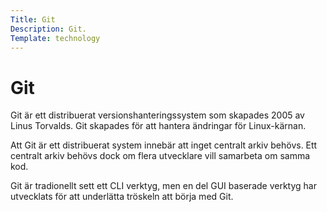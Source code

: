 ```yaml
---
Title: Git
Description: Git.
Template: technology
---
```


# Git

Git är ett distribuerat versionshanteringssystem som skapades 2005 av Linus Torvalds. Git skapades för att hantera ändringar för Linux-kärnan.

Att Git är ett distribuerat system innebär att inget centralt arkiv behövs. Ett centralt arkiv behövs dock om flera utvecklare vill samarbeta om samma kod.

Git är tradionellt sett ett CLI verktyg, men en del GUI baserade verktyg har utvecklats för att underlätta tröskeln att börja med Git.
